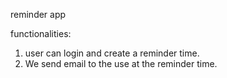 reminder app

functionalities:

1. user can login and create a reminder time.
2. We send email to the use at the reminder time.
